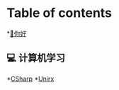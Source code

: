 # Table of contents

*[👋你好](README.md)

## 💻 计算机学习<a href="#cs" id="cs"></a>

*[CSharp](cs/csharp.md)
*[Unirx](cs/unirx.md)




